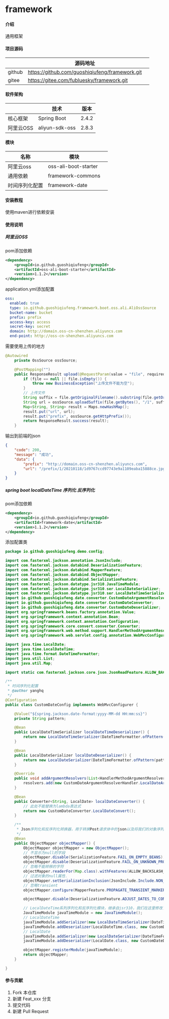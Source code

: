 # framework

#### 介绍
通用框架

#### 项目源码

|        | 源码地址                                       |      |
| ------ | ---------------------------------------------- | ---- |
| github | https://github.com/guoshiqiufeng/framework.git |      |
| gitee  | https://gitee.com/fubluesky/framework.git      |      |

#### 软件架构
|           | 技术           | 版本  |
| --------- | -------------- | ----- |
| 核心框架  | Spring Boot    | 2.4.2 |
| 阿里云OSS | aliyun-sdk-oss | 2.8.3 |

#### 模块

| 名称         | 模块     |  |
| ------------ | -------- | ------ |
| 阿里云oss | oss-ali-boot-starter | |
| 通用依赖         | framework-commons  |    |
| 时间序列化配置         | framework-date  |    |



#### 安装教程
使用maven进行依赖安装
#### 使用说明

##### **阿里云OSS**

pom添加依赖

```xml
<dependency>
    <groupId>io.github.guoshiqiufeng</groupId>
    <artifactId>oss-ali-boot-starter</artifactId>
    <version>1.1.2</version>
</dependency>
```



application.yml添加配置

```yml
oss:
  enabled: true
  type: io.github.guoshiqiufeng.framework.boot.oss.ali.AliOssSource
  bucket-name: bucket
  prefix: prefix
  access-key: access
  secret-key: secret
  domain: http://domain.oss-cn-shenzhen.aliyuncs.com
  end-point: http://oss-cn-shenzhen.aliyuncs.com
```

需要使用上传的地方

```java
@Autowired
	private OssSource ossSource;

	@PostMapping("")
	public ResponseResult upload(@RequestParam(value = "file", required = false) MultipartFile file) throws Exception {
		if (file == null || file.isEmpty()) {
			throw new BusinessException("上传文件不能为空");
		}
		// 上传文件
		String suffix = file.getOriginalFilename().substring(file.getOriginalFilename().lastIndexOf("."));
		String url = ossSource.uploadSuffix(file.getBytes(), "/1", suffix);
		Map<String, String> result = Maps.newHashMap();
		result.put("url", url);
		result.put("prefix", ossSource.getHttpPrefix());
		return ResponseResult.success(result);
	}
```

输出到前端的json

```json
{
    "code": 200,
    "message": "成功",
    "data": {
        "prefix": "http://domain.oss-cn-shenzhen.aliyuncs.com",
        "url": "/prefix/1/20210118/1d9767ccd97743e9a1109eaba15888ce.jpg"
    }
}
```



##### spring boot localDateTime 序列化 反序列化

pom添加依赖

```xml
<dependency>
    <groupId>io.github.guoshiqiufeng</groupId>
    <artifactId>framework-date</artifactId>
    <version>1.1.2</version>
</dependency>
```

添加配置类

```java
package io.github.guoshiqiufeng.demo.config;

import com.fasterxml.jackson.annotation.JsonInclude;
import com.fasterxml.jackson.databind.DeserializationFeature;
import com.fasterxml.jackson.databind.MapperFeature;
import com.fasterxml.jackson.databind.ObjectMapper;
import com.fasterxml.jackson.databind.SerializationFeature;
import com.fasterxml.jackson.datatype.jsr310.JavaTimeModule;
import com.fasterxml.jackson.datatype.jsr310.ser.LocalDateSerializer;
import com.fasterxml.jackson.datatype.jsr310.ser.LocalDateTimeSerializer;
import io.github.guoshiqiufeng.date.converter.CustomDateArgumentResolverHandler;
import io.github.guoshiqiufeng.date.converter.CustomDateConverter;
import io.github.guoshiqiufeng.date.converter.CustomDateDeserializer;
import org.springframework.beans.factory.annotation.Value;
import org.springframework.context.annotation.Bean;
import org.springframework.context.annotation.Configuration;
import org.springframework.core.convert.converter.Converter;
import org.springframework.web.method.support.HandlerMethodArgumentResolver;
import org.springframework.web.servlet.config.annotation.WebMvcConfigurer;

import java.time.LocalDate;
import java.time.LocalDateTime;
import java.time.format.DateTimeFormatter;
import java.util.List;
import java.util.Map;

import static com.fasterxml.jackson.core.json.JsonReadFeature.ALLOW_BACKSLASH_ESCAPING_ANY_CHARACTER;

/**
 * 时间序列化配置
 * @author yanghq
 */
@Configuration
public class CustomDateConfig implements WebMvcConfigurer {

	@Value("${spring.jackson.date-format:yyyy-MM-dd HH:mm:ss}")
	private String pattern;

	@Bean
	public LocalDateTimeSerializer localDateTimeDeserializer() {
		return new LocalDateTimeSerializer(DateTimeFormatter.ofPattern(pattern));
	}

	@Bean
	public LocalDateSerializer localDateDeserializer() {
		return new LocalDateSerializer(DateTimeFormatter.ofPattern(pattern));
	}

	@Override
	public void addArgumentResolvers(List<HandlerMethodArgumentResolver> resolvers) {
		resolvers.add(new CustomDateArgumentResolverHandler.LocalDateArgumentResolverHandler());
	}

	@Bean
	public Converter<String, LocalDate> localDateConverter() {
		// 此处不能替换为lambda表达式
		return new CustomDateConverter.LocalDateConvert();
	}

	/**
	 * Json序列化和反序列化转换器，用于转换Post请求体中的json以及将我们的对象序列化为返回响应的json
	 */
	@Bean
	public ObjectMapper objectMapper() {
		ObjectMapper objectMapper = new ObjectMapper();
		// 不显示为null的字段
		objectMapper.disable(SerializationFeature.FAIL_ON_EMPTY_BEANS);
		objectMapper.disable(DeserializationFeature.FAIL_ON_UNKNOWN_PROPERTIES);
		// 忽略不能转移的字符
		objectMapper.readerFor(Map.class).withFeatures(ALLOW_BACKSLASH_ESCAPING_ANY_CHARACTER);
		// 过滤对象的null属性.
		objectMapper.setSerializationInclusion(JsonInclude.Include.NON_NULL);
		// 忽略transient
		objectMapper.configure(MapperFeature.PROPAGATE_TRANSIENT_MARKER, true);

		objectMapper.disable(DeserializationFeature.ADJUST_DATES_TO_CONTEXT_TIME_ZONE);

		// LocalDateTime系列序列化和反序列化模块，继承自jsr310，我们在这里修改了日期格式
		JavaTimeModule javaTimeModule = new JavaTimeModule();
		// LocalDateTime
		javaTimeModule.addSerializer(new LocalDateTimeSerializer(DateTimeFormatter.ofPattern(pattern)));
		javaTimeModule.addDeserializer(LocalDateTime.class, new CustomDateDeserializer.LocalDateTimeDeserializer());
		// LocalDate
		javaTimeModule.addSerializer(new LocalDateSerializer(DateTimeFormatter.ofPattern(pattern)));
		javaTimeModule.addDeserializer(LocalDate.class, new CustomDateDeserializer.LocalDateDeserializer());

		objectMapper.registerModule(javaTimeModule);
		return objectMapper;
	}

}

```




#### 参与贡献

1.  Fork 本仓库
2.  新建 Feat_xxx 分支
3.  提交代码
4.  新建 Pull Request
